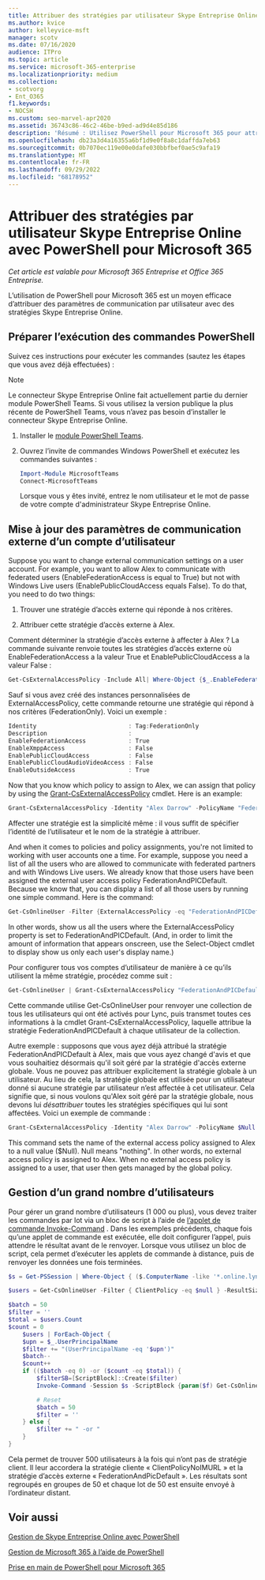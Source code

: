 ```yaml
---
title: Attribuer des stratégies par utilisateur Skype Entreprise Online avec PowerShell pour Microsoft 365
ms.author: kvice
author: kelleyvice-msft
manager: scotv
ms.date: 07/16/2020
audience: ITPro
ms.topic: article
ms.service: microsoft-365-enterprise
ms.localizationpriority: medium
ms.collection:
- scotvorg
- Ent_O365
f1.keywords:
- NOCSH
ms.custom: seo-marvel-apr2020
ms.assetid: 36743c86-46c2-46be-b9ed-ad9d4e85d186
description: 'Résumé : Utilisez PowerShell pour Microsoft 365 pour attribuer des paramètres de communication par utilisateur avec des stratégies Skype Entreprise Online.'
ms.openlocfilehash: db23a3d4a16355a6bf1d9e0f8a8c1daffda7eb63
ms.sourcegitcommit: 0b7070ec119e00e0dafe030bbfbef0ae5c9afa19
ms.translationtype: MT
ms.contentlocale: fr-FR
ms.lasthandoff: 09/29/2022
ms.locfileid: "68178952"
---
```

# <a name="assign-per-user-skype-for-business-online-policies-with-powershell-for-microsoft-365"></a>Attribuer des stratégies par utilisateur Skype Entreprise Online avec PowerShell pour Microsoft 365

*Cet article est valable pour Microsoft 365 Entreprise et Office 365 Entreprise.*

L’utilisation de PowerShell pour Microsoft 365 est un moyen efficace d’attribuer des paramètres de communication par utilisateur avec des stratégies Skype Entreprise Online.
  
## <a name="prepare-to-run-the-powershell-commands"></a>Préparer l’exécution des commandes PowerShell

Suivez ces instructions pour exécuter les commandes (sautez les étapes que vous avez déjà effectuées) :
  
  > [!Note]
   > Le connecteur Skype Entreprise Online fait actuellement partie du dernier module PowerShell Teams. Si vous utilisez la version publique la plus récente de PowerShell Teams, vous n’avez pas besoin d’installer le connecteur Skype Entreprise Online.

1. Installer le [module PowerShell Teams](/microsoftteams/teams-powershell-install).
    
2. Ouvrez l’invite de commandes Windows PowerShell et exécutez les commandes suivantes : 
    
   ```powershell
   Import-Module MicrosoftTeams
   Connect-MicrosoftTeams
   ```

   Lorsque vous y êtes invité, entrez le nom utilisateur et le mot de passe de votre compte d'administrateur Skype Entreprise Online.
    
## <a name="updating-external-communication-settings-for-a-user-account"></a>Mise à jour des paramètres de communication externe d’un compte d’utilisateur

Suppose you want to change external communication settings on a user account. For example, you want to allow Alex to communicate with federated users (EnableFederationAccess is equal to True) but not with Windows Live users (EnablePublicCloudAccess equals False). To do that, you need to do two things:
  
1. Trouver une stratégie d’accès externe qui réponde à nos critères.
    
2. Attribuer cette stratégie d’accès externe à Alex.
    
Comment déterminer la stratégie d’accès externe à affecter à Alex ? La commande suivante renvoie toutes les stratégies d’accès externe où EnableFederationAccess a la valeur True et EnablePublicCloudAccess a la valeur False :
  
```powershell
Get-CsExternalAccessPolicy -Include All| Where-Object {$_.EnableFederationAccess -eq $True -and $_.EnablePublicCloudAccess -eq $False}
```

Sauf si vous avez créé des instances personnalisées de ExternalAccessPolicy, cette commande retourne une stratégie qui répond à nos critères (FederationOnly). Voici un exemple :
  
```powershell
Identity                          : Tag:FederationOnly
Description                       :
EnableFederationAccess            : True
EnableXmppAccess                  : False
EnablePublicCloudAccess           : False
EnablePublicCloudAudioVideoAccess : False
EnableOutsideAccess               : True
```

Now that you know which policy to assign to Alex, we can assign that policy by using the [Grant-CsExternalAccessPolicy](/powershell/module/skype/Get-CsExternalAccessPolicy) cmdlet. Here is an example:
  
```powershell
Grant-CsExternalAccessPolicy -Identity "Alex Darrow" -PolicyName "FederationOnly"
```

Affecter une stratégie est la simplicité même : il vous suffit de spécifier l’identité de l’utilisateur et le nom de la stratégie à attribuer. 
  
And when it comes to policies and policy assignments, you're not limited to working with user accounts one a time. For example, suppose you need a list of all the users who are allowed to communicate with federated partners and with Windows Live users. We already know that those users have been assigned the external user access policy FederationAndPICDefault. Because we know that, you can display a list of all those users by running one simple command. Here is the command:
  
```powershell
Get-CsOnlineUser -Filter {ExternalAccessPolicy -eq "FederationAndPICDefault"} | Select-Object DisplayName
```

In other words, show us all the users where the ExternalAccessPolicy property is set to FederationAndPICDefault. (And, in order to limit the amount of information that appears onscreen, use the Select-Object cmdlet to display show us only each user's display name.) 
  
Pour configurer tous vos comptes d’utilisateur de manière à ce qu’ils utilisent la même stratégie, procédez comme suit :
  
```powershell
Get-CsOnlineUser | Grant-CsExternalAccessPolicy "FederationAndPICDefault"
```

Cette commande utilise Get-CsOnlineUser pour renvoyer une collection de tous les utilisateurs qui ont été activés pour Lync, puis transmet toutes ces informations à la cmdlet Grant-CsExternalAccessPolicy, laquelle attribue la stratégie FederationAndPICDefault à chaque utilisateur de la collection.
  
Autre exemple : supposons que vous ayez déjà attribué la stratégie FederationAndPICDefault à Alex, mais que vous ayez changé d'avis et que vous souhaitiez désormais qu'il soit géré par la stratégie d'accès externe globale. Vous ne pouvez pas attribuer explicitement la stratégie globale à un utilisateur. Au lieu de cela, la stratégie globale est utilisée pour un utilisateur donné si aucune stratégie par utilisateur n’est affectée à cet utilisateur. Cela signifie que, si nous voulons qu'Alex soit géré par la stratégie globale, nous devons lui  *désattribuer*  toutes les stratégies spécifiques qui lui sont affectées. Voici un exemple de commande :
  
```powershell
Grant-CsExternalAccessPolicy -Identity "Alex Darrow" -PolicyName $Null
```

This command sets the name of the external access policy assigned to Alex to a null value ($Null). Null means "nothing". In other words, no external access policy is assigned to Alex. When no external access policy is assigned to a user, that user then gets managed by the global policy.

## <a name="managing-large-numbers-of-users"></a>Gestion d’un grand nombre d’utilisateurs

Pour gérer un grand nombre d’utilisateurs (1 000 ou plus), vous devez traiter les commandes par lot via un bloc de script à l’aide de [l’applet de commande Invoke-Command](/powershell/module/microsoft.powershell.core/invoke-command) .  Dans les exemples précédents, chaque fois qu’une applet de commande est exécutée, elle doit configurer l’appel, puis attendre le résultat avant de le renvoyer.  Lorsque vous utilisez un bloc de script, cela permet d’exécuter les applets de commande à distance, puis de renvoyer les données une fois terminées.

```powershell
$s = Get-PSSession | Where-Object { ($.ComputerName -like '*.online.lync.com' -or $.Computername -eq 'api.interfaces.records.teams.microsoft.com') -and $.State -eq 'Opened' -and $.Availability -eq 'Available' }

$users = Get-CsOnlineUser -Filter { ClientPolicy -eq $null } -ResultSize 500

$batch = 50
$filter = ''
$total = $users.Count
$count = 0
    $users | ForEach-Object {
    $upn = $_.UserPrincipalName
    $filter += "(UserPrincipalName -eq '$upn')"
    $batch--
    $count++
    if (($batch -eq 0) -or ($count -eq $total)) {
        $filterSB=[ScriptBlock]::Create($filter)
        Invoke-Command -Session $s -ScriptBlock {param($f) Get-CsOnlineUser -filter $f | Grant-CsClientPolicy -PolicyName "ClientPolicyNoIMURL" -Passthru | Grant-CsExternalAccessPolicy -PolicyName "FederationAndPICDefault"} -ArgumentList $filterSB

        # Reset
        $batch = 50
        $filter = ''
    } else {
        $filter += " -or "
    }
}
```

Cela permet de trouver 500 utilisateurs à la fois qui n’ont pas de stratégie client. Il leur accordera la stratégie cliente « ClientPolicyNoIMURL » et la stratégie d’accès externe « FederationAndPicDefault ». Les résultats sont regroupés en groupes de 50 et chaque lot de 50 est ensuite envoyé à l’ordinateur distant.
  
## <a name="see-also"></a>Voir aussi

[Gestion de Skype Entreprise Online avec PowerShell](manage-skype-for-business-online-with-microsoft-365-powershell.md)
  
[Gestion de Microsoft 365 à l’aide de PowerShell](manage-microsoft-365-with-microsoft-365-powershell.md)
  
[Prise en main de PowerShell pour Microsoft 365](getting-started-with-microsoft-365-powershell.md)
